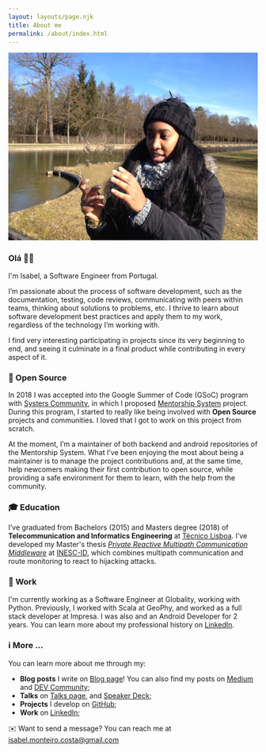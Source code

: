 ```yaml
---
layout: layouts/page.njk
title: About me
permalink: /about/index.html
---
```


![Isabel in Germany all covered from cold](/images/me-out-in-the-cold.jpg)

### Olá 👋🏾

I'm Isabel, a Software Engineer from Portugal.

I’m passionate about the process of software development, such as the documentation, testing, code reviews, communicating with peers within teams, thinking about solutions to problems, etc. I thrive to learn about software development best practices and apply them to my work, regardless of the technology I’m working with.

I find very interesting participating in projects since its very beginning to end, and seeing it culminate in a final product while contributing in every aspect of it.

### 🌅 Open Source

In 2018 I was accepted into the Google Summer of Code (GSoC) program with [Systers Community](http://systers.io), in which I proposed [Mentorship System](https://summerofcode.withgoogle.com/archive/2018/projects/6592097335377920/) project. During this program, I started to really like being involved with **Open Source** projects and communities. I loved that I got to work on this project from scratch.

At the moment, I’m a maintainer of both backend and android repositories of the Mentorship System. What I’ve been enjoying the most about being a maintainer is to manage the project contributions and, at the same time, help newcomers making their first contribution to open source, while providing a safe environment for them to learn, with the help from the community.

### 🎓 Education

I’ve graduated from Bachelors (2015) and Masters degree (2018) of **Telecommunication and Informatics Engineering** at [Técnico Lisboa](https://tecnico.ulisboa.pt/). I’ve developed my Master's thesis [_Private Reactive Multipath Communication Middleware_](https://github.com/inesc-id/Premium) at [INESC-ID](https://www.inesc-id.pt/), which combines multipath communication and route monitoring to react to hijacking attacks.

### 💼 Work

I'm currently working as a Software Engineer at Globality, working with Python. Previously, I worked with Scala at GeoPhy, and worked as a full stack developer at Impresa. I was also and an Android Developer for 2 years. You can learn more about my professional history on [LinkedIn](https://www.linkedin.com/in/isabelcmdcosta).

### ℹ️ More ...

You can learn more about me through my:
- **Blog posts** I write on [Blog page](/blog/)! You can also find my posts on [Medium](https://medium.com/@isabelcmdcosta) and [DEV Community](https://dev.to/isabelcmdcosta);
- **Talks** on [Talks page](/talks/), and [Speaker Deck](https://speakerdeck.com/isabelcmdcosta);
- **Projects** I develop on [GitHub](https://github.com/isabelcosta);
- **Work** on [LinkedIn](https://www.linkedin.com/in/isabelcmdcosta);

✉️ Want to send a message? You can reach me at [isabel.monteiro.costa@gmail.com](mailto:isabel.monteiro.costa@gmail.com)

